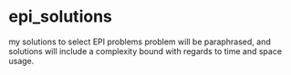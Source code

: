 # epi_solutions
my solutions to select EPI problems
problem will be paraphrased, and solutions will include a complexity bound with regards to time and space usage.
